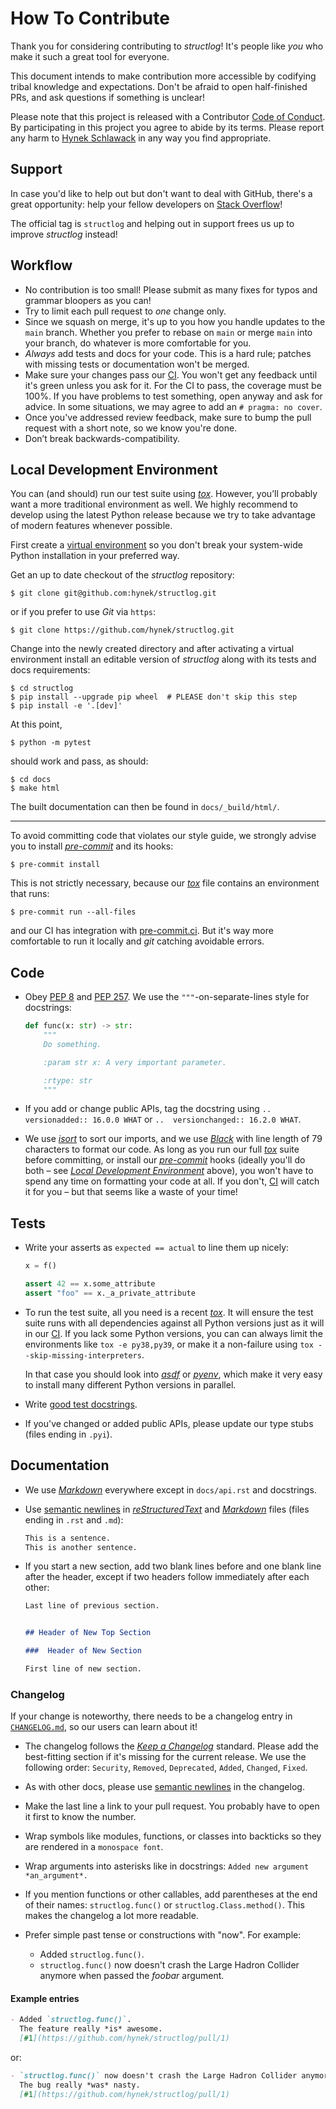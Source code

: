 # How To Contribute

Thank you for considering contributing to *structlog*!
It's people like *you* who make it such a great tool for everyone.

This document intends to make contribution more accessible by codifying tribal knowledge and expectations.
Don't be afraid to open half-finished PRs, and ask questions if something is unclear!

Please note that this project is released with a Contributor [Code of Conduct](https://github.com/hynek/structlog/blob/main/.github/CODE_OF_CONDUCT.md).
By participating in this project you agree to abide by its terms.
Please report any harm to [Hynek Schlawack] in any way you find appropriate.


## Support

In case you'd like to help out but don't want to deal with GitHub, there's a great opportunity:
help your fellow developers on [Stack Overflow](https://stackoverflow.com/questions/tagged/structlog)!

The official tag is `structlog` and helping out in support frees us up to improve *structlog* instead!


## Workflow

- No contribution is too small!
  Please submit as many fixes for typos and grammar bloopers as you can!
- Try to limit each pull request to *one* change only.
- Since we squash on merge, it's up to you how you handle updates to the `main` branch.
  Whether you prefer to rebase on `main` or merge `main` into your branch, do whatever is more comfortable for you.
- *Always* add tests and docs for your code.
  This is a hard rule; patches with missing tests or documentation won't be merged.
- Make sure your changes pass our [CI].
  You won't get any feedback until it's green unless you ask for it.
  For the CI to pass, the coverage must be 100%.
  If you have problems to test something, open anyway and ask for advice.
  In some situations, we may agree to add an `# pragma: no cover`.
- Once you've addressed review feedback, make sure to bump the pull request with a short note, so we know you're done.
- Don’t break backwards-compatibility.


## Local Development Environment

You can (and should) run our test suite using [*tox*].
However, you’ll probably want a more traditional environment as well.
We highly recommend to develop using the latest Python release because we try to take advantage of modern features whenever possible.

First create a [virtual environment](https://virtualenv.pypa.io/) so you don't break your system-wide Python installation in your preferred way.

Get an up to date checkout of the *structlog* repository:

```console
$ git clone git@github.com:hynek/structlog.git
```

or if you prefer to use *Git* via `https`:

```console
$ git clone https://github.com/hynek/structlog.git
```

Change into the newly created directory and after activating a virtual environment install an editable version of *structlog* along with its tests and docs requirements:

```console
$ cd structlog
$ pip install --upgrade pip wheel  # PLEASE don't skip this step
$ pip install -e '.[dev]'
```

At this point,

```console
$ python -m pytest
```

should work and pass, as should:

```console
$ cd docs
$ make html
```

The built documentation can then be found in `docs/_build/html/`.

---

To avoid committing code that violates our style guide, we strongly advise you to install [*pre-commit*] and its hooks:

```console
$ pre-commit install
```

This is not strictly necessary, because our [*tox*] file contains an environment that runs:

```console
$ pre-commit run --all-files
```

and our CI has integration with [pre-commit.ci](https://pre-commit.ci).
But it's way more comfortable to run it locally and *git* catching avoidable errors.


## Code

- Obey [PEP 8](https://www.python.org/dev/peps/pep-0008/) and [PEP 257](https://www.python.org/dev/peps/pep-0257/).
  We use the `"""`-on-separate-lines style for docstrings:

  ```python
  def func(x: str) -> str:
      """
      Do something.

      :param str x: A very important parameter.

      :rtype: str
      """
  ```
- If you add or change public APIs, tag the docstring using `..  versionadded:: 16.0.0 WHAT` or `..  versionchanged:: 16.2.0 WHAT`.
- We use [*isort*](https://github.com/PyCQA/isort) to sort our imports, and we use [*Black*](https://github.com/psf/black) with line length of 79 characters to format our code.
  As long as you run our full [*tox*] suite before committing, or install our [*pre-commit*] hooks (ideally you'll do both – see [*Local Development Environment*](#local-development-environment) above), you won't have to spend any time on formatting your code at all.
  If you don't, [CI] will catch it for you – but that seems like a waste of your time!


## Tests

- Write your asserts as `expected == actual` to line them up nicely:

  ```python
  x = f()

  assert 42 == x.some_attribute
  assert "foo" == x._a_private_attribute
  ```

- To run the test suite, all you need is a recent [*tox*].
  It will ensure the test suite runs with all dependencies against all Python versions just as it will in our [CI].
  If you lack some Python versions, you can can always limit the environments like `tox -e py38,py39`, or make it a non-failure using `tox --skip-missing-interpreters`.

  In that case you should look into [*asdf*](https://asdf-vm.com) or [*pyenv*](https://github.com/pyenv/pyenv), which make it very easy to install many different Python versions in parallel.
- Write [good test docstrings](https://jml.io/pages/test-docstrings.html).
- If you've changed or added public APIs, please update our type stubs (files ending in `.pyi`).


## Documentation

- We use [*Markdown*] everywhere except in `docs/api.rst` and docstrings.

- Use [semantic newlines] in [*reStructuredText*] and [*Markdown*] files (files ending in `.rst` and `.md`):

  ```markdown
  This is a sentence.
  This is another sentence.
  ```

- If you start a new section, add two blank lines before and one blank line after the header, except if two headers follow immediately after each other:

  ```markdown
  Last line of previous section.


  ## Header of New Top Section

  ###  Header of New Section

  First line of new section.
  ```


### Changelog

If your change is noteworthy, there needs to be a changelog entry in [`CHANGELOG.md`](https://github.com/hynek/structlog/blob/main/CHANGELOG.md), so our users can learn about it!

- The changelog follows the [*Keep a Changelog*](https://keepachangelog.com/en/1.0.0/) standard.
  Please add the best-fitting section if it's missing for the current release.
  We use the following order: `Security`, `Removed`, `Deprecated`, `Added`, `Changed`, `Fixed`.
- As with other docs, please use [semantic newlines] in the changelog.
- Make the last line a link to your pull request.
  You probably have to open it first to know the number.
- Wrap symbols like modules, functions, or classes into backticks so they are rendered in a `monospace font`.
- Wrap arguments into asterisks like in docstrings:
  `Added new argument *an_argument*.`
- If you mention functions or other callables, add parentheses at the end of their names:
  `structlog.func()` or `structlog.Class.method()`.
  This makes the changelog a lot more readable.
- Prefer simple past tense or constructions with "now".
  For example:

  * Added `structlog.func()`.
  * `structlog.func()` now doesn't crash the Large Hadron Collider anymore when passed the *foobar* argument.


#### Example entries

```markdown
- Added `structlog.func()`.
  The feature really *is* awesome.
  [#1](https://github.com/hynek/structlog/pull/1)
```

or:

```markdown
- `structlog.func()` now doesn't crash the Large Hadron Collider anymore when passed the *foobar* argument.
  The bug really *was* nasty.
  [#1](https://github.com/hynek/structlog/pull/1)
```


[CI]: https://github.com/hynek/structlog/actions
[Hynek Schlawack]: https://hynek.me/about/
[*pre-commit*]: https://pre-commit.com/
[*tox*]: https://tox.wiki/
[semantic newlines]: https://rhodesmill.org/brandon/2012/one-sentence-per-line/
[*reStructuredText*]: https://www.sphinx-doc.org/en/stable/usage/restructuredtext/basics.html
[*Markdown*]: https://docs.github.com/en/get-started/writing-on-github/getting-started-with-writing-and-formatting-on-github/basic-writing-and-formatting-syntax
